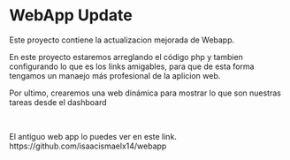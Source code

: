 <html>
<h1>WebApp Update</h1>
<p>Este proyecto contiene la actualizacion mejorada de Webapp.</p>
<p>En este proyecto estaremos arreglando el código php y tambien configurando lo que es los links amigables, para que de esta forma tengamos un manaejo más profesional de la aplicion web.</p>
<p>Por ultimo, crearemos una web dinámica para mostrar lo que son nuestras tareas desde el dashboard</p>
<br>
<div class="webapp-update">
    <p>El antiguo web app lo puedes ver en este link. https://github.com/isaacismaelx14/webapp </p>
</div>
</html>